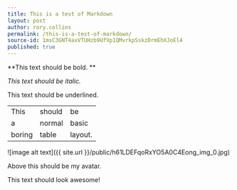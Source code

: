 ```yaml
---
title: This is a test of Markdown
layout: post
author: rory.collins
permalink: /this-is-a-test-of-markdown/
source-id: 1msC3GNT4axVTUHzb9UfVp1QMvrkpSskzDrmEhXJoEl4
published: true
---
```

**This text should be bold. **

*This text should be italic.*

This text should be underlined.

<table>
  <tr>
    <td>This</td>
    <td>should</td>
    <td>be </td>
  </tr>
  <tr>
    <td>a</td>
    <td>normal</td>
    <td>basic</td>
  </tr>
  <tr>
    <td>boring</td>
    <td>table</td>
    <td>layout.</td>
  </tr>
</table>


![image alt text]({{ site.url }}/public/h61LDEFqoRxYO5A0C4Eong_img_0.jpg)

Above this should be my avatar.

This text should look awesome!

